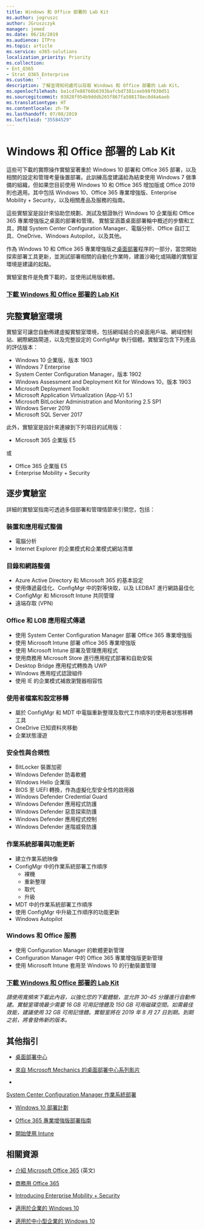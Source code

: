 ```yaml
---
title: Windows 和 Office 部署的 Lab Kit
ms.author: jogruszc
author: JGruszczyk
manager: jemed
ms.date: 06/10/2019
ms.audience: ITPro
ms.topic: article
ms.service: o365-solutions
localization_priority: Priority
ms.collection:
- Ent_O365
- Strat_O365_Enterprise
ms.custom: ''
description: 了解並得知何處可以存取 Windows 和 Office 部署的 Lab Kit。
ms.openlocfilehash: ba1cd7e88766b6393bafcbd7381ceeb98f030d51
ms.sourcegitcommit: 03828f954b9dddb265f867fa508178ec0d4a6aeb
ms.translationtype: HT
ms.contentlocale: zh-TW
ms.lasthandoff: 07/08/2019
ms.locfileid: "35584529"
---
```

# <a name="windows-and-office-deployment-lab-kit"></a>Windows 和 Office 部署的 Lab Kit

這些可下載的實際操作實驗室著重於 Windows 10 部署和 Office 365 部署，以及相關的設定和管理考量後置部署。此訓練高度建議給為結束使用 Windows 7 做準備的組織，但如果您目前使用 Windows 10 和 Office 365 增加版或 Office 2019 則也適用。其中包括 Windows 10、Office 365 專業增強版、Enterprise Mobility + Security，以及相關產品及服務的指南。

這些實驗室是設計來協助您規劃、測試及驗證執行 Windows 10 企業版和 Office 365 專業增強版之桌面的部署和管理。 實驗室涵蓋桌面部署輪中概述的步驟和工具，跨越 System Center Configuration Manager、電腦分析、Office 自訂工具、OneDrive、Windows Autopilot，以及其他。

作為 Windows 10 和 Office 365 專業增強版之[桌面部署](http://www.aka.ms/howtoshift)程序的一部分，當您開始探索部署工具更新，並測試部署相關的自動化作業時，建置沙箱化或隔離的實驗室環境是建議的起點。

實驗室套件是免費下載的，並使用試用版軟體。

### <a name="download-the-windows-and-office-deployment-lab-kithttpswwwmicrosoftcomevalcenterevaluate-lab-kit"></a>[**下載 Windows 和 Office 部署的 Lab Kit**](https://www.microsoft.com/evalcenter/evaluate-lab-kit)

## <a name="a-complete-lab-environment"></a>**完整實驗室環境**

實驗室可讓您自動佈建虛擬實驗室環境，包括網域結合的桌面用戶端、網域控制站、網際網路閘道，以及完整設定的 ConfigMgr 執行個體。實驗室包含下列產品的評估版本：

  - Windows 10 企業版，版本 1903
  - Windows 7 Enterprise
  - System Center Configuration Manager，版本 1902
  - Windows Assessment and Deployment Kit for Windows 10，版本 1903
  - Microsoft Deployment Toolkit
  - Microsoft Application Virtualization (App-V) 5.1
  - Microsoft BitLocker Administration and Monitoring 2.5 SP1
  - Windows Server 2019
  - Microsoft SQL Server 2017

此外，實驗室是設計來連線到下列項目的試用版： 

  - Microsoft 365 企業版 E5

或
  - Office 365 企業版 E5
  - Enterprise Mobility + Security

## <a name="step-by-step-labs"></a>**逐步實驗室**

詳細的實驗室指南可透過多個部署和管理情節來引領您，包括：

### <a name="device-and-app-readiness"></a>**裝置和應用程式整備**

  - 電腦分析
  - Internet Explorer 的企業模式和企業模式網站清單

### <a name="directory-and-network-readiness"></a>**目錄和網路整備**

  - Azure Active Directory 和 Microsoft 365 的基本設定
  - 使用傳遞最佳化、ConfigMgr 中的對等快取，以及 LEDBAT 進行網路最佳化
  - ConfigMgr 和 Microsoft Intune 共同管理
  - 遠端存取 (VPN)

### <a name="office-and-lob-app-delivery"></a>**Office 和 LOB 應用程式傳遞**

  - 使用 System Center Configuration Manager 部署 Office 365 專業增強版
  - 使用 Microsoft Intune 部署 office 365 專業增強版
  - 使用 Microsoft Intune 部署及管理應用程式
  - 使用商務用 Microsoft Store 進行應用程式部署和自助安裝
  - Desktop Bridge 應用程式轉換為 UWP
  - Windows 應用程式認證組件
  - 使用 IE 的企業模式補救瀏覽器相容性

### <a name="user-file-and-settings-migration"></a>**使用者檔案和設定移轉**

  - 屬於 ConfigMgr 和 MDT 中電腦重新整理及取代工作順序的使用者狀態移轉工具
  - OneDrive 已知資料夾移動
  - 企業狀態漫遊

### <a name="security-and-compliance"></a>**安全性與合規性**

  - BitLocker 裝置加密
  - Windows Defender 防毒軟體
  - Windows Hello 企業版
  - BIOS 至 UEFI 轉換，作為虛擬化型安全性的啟用器
  - Windows Defender Credential Guard
  - Windows Defender 應用程式防護
  - Windows Defender 惡意探索防護
  - Windows Defender 應用程式控制
  - Windows Defender 進階威脅防護

### <a name="os-deployment-and-feature-updates"></a>**作業系統部署與功能更新**

  - 建立作業系統映像
  - ConfigMgr 中的作業系統部署工作順序
      - 裸機
      - 重新整理
      - 取代
      - 升級
  - MDT 中的作業系統部署工作順序
  - 使用 ConfigMgr 中升級工作順序的功能更新
  - Windows Autopilot

### <a name="windows-and-office-servicing"></a>**Windows 和 Office 服務**

  - 使用 Configuration Manager 的軟體更新管理
  - Configuration Manager 中的 Office 365 專業增強版更新管理
  - 使用 Microsoft Intune 套用至 Windows 10 的行動裝置管理

### <a name="download-the-windows-and-office-deployment-lab-kithttpsakamsmddlabsevalcenter"></a>[**下載 Windows 和 Office 部署的 Lab Kit**](https://aka.ms/mddlabs_evalcenter)

*請使用寬頻來下載此內容，以強化您的下載體驗，並允許 30-45 分鐘進行自動佈建。實驗室環境最少需要 16 GB 可用記憶體及 150 GB 可用磁碟空間。如需最佳效能，建議使用 32 GB 可用記憶體。實驗室將在 2019 年 8 月 27 日到期。到期之前，將會發佈新的版本。*

## <a name="additional-guidance"></a>**其他指引**

  - [桌面部署中心](http://www.aka.ms/howtoshift)

  - [來自 Microsoft Mechanics 的桌面部署中心系列影片](http://www.aka.ms/watchhowtoshift)

  - 
  [System Center Configuration Manager 作業系統部署](https://docs.microsoft.com/zh-TW/sccm/osd/understand/introduction-to-operating-system-deployment)

  - [<span class="underline">Windows 10 部署計劃</span>](https://docs.microsoft.com/windows/deployment/planning/index)

  - [<span class="underline">Office 365 專業增強版部署指南</span>](https://docs.microsoft.com/deployoffice/deployment-guide-for-office-365-proplus)

  - [<span class="underline">開始使用 Intune</span>](https://docs.microsoft.com/intune/get-started-evaluation)

## <a name="related-resources"></a>**相關資源**

  - [<span class="underline">介紹 Microsoft Office 365</span>](https://www.microsoft.com/microsoft-365/default.aspx) (英文)

  - [<span class="underline">商務用 Office 365</span>](https://products.office.com/business/office)

  - [<span class="underline">Introducing Enterprise Mobility + Security</span>](https://www.microsoft.com/cloud-platform/enterprise-mobility-security)

  - [<span class="underline">適用於企業的 Windows 10</span>](https://www.microsoft.com/WindowsForBusiness/windows-for-enterprise)

  - [<span class="underline">適用於中小型企業的 Windows 10</span>](https://www.microsoft.com/WindowsForBusiness/windows-for-small-business)
